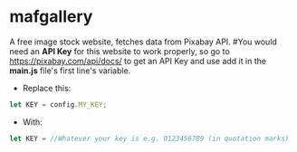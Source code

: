# mafgallery
A free image stock website, fetches data from Pixabay API.
#You would need an <b>API Key</b> for this website to work properly, so go to https://pixabay.com/api/docs/ to get an API Key and use add it in the <b>main.js</b> file's first line's variable.

- Replace this:
```javascript
let KEY = config.MY_KEY;
```
- With:
```javascript
let KEY = //Whatever your key is e.g. 0123456789 (in quotation marks)
```
